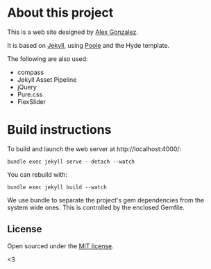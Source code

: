 # About this project

This is a web site designed by [Alex Gonzalez](https://twitter.com/aggurio).

It is based on [Jekyll](http://jekyllrb.com), using [Poole](http://getpoole.com) and the Hyde template.

The following are also used:

- compass
- Jekyll Asset Pipeline
- jQuery
- Pure.css
- FlexSlider

# Build instructions

To build and launch the web server at http://localhost:4000/:

    bundle exec jekyll serve --detach --watch

You can rebuild with:

    bundle exec jekyll build --watch

We use bundle to separate the project's gem dependencies from the system wide ones. This is controlled by the enclosed Gemfile.

## License

Open sourced under the [MIT license](LICENSE.md).

<3
